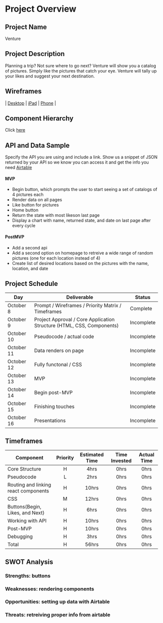 # Project Overview

## Project Name

Venture

## Project Description

Planning a trip? Not sure where to go next? Venture will show you a catalog of pictures. Simply like the pictures that catch your eye. Venture will tally up your likes and suggest your next destination. 

## Wireframes

| [Desktop](https://user-images.githubusercontent.com/69740725/95577622-84d8a380-0a00-11eb-8570-efd4b4475e35.png) |
[iPad](https://user-images.githubusercontent.com/69740725/95577678-9fab1800-0a00-11eb-899e-493e3780647b.png) |
[Phone](https://user-images.githubusercontent.com/69740725/95577680-a3d73580-0a00-11eb-91cc-7cae7cf58fe0.png) |

## Component Hierarchy

Click [here](https://user-images.githubusercontent.com/69740725/95585142-d1c27700-0a0c-11eb-8f2c-acbea12b1652.png)


## API and Data Sample

Specify the API you are using and include a link. Show us a snippet of JSON returned by your API so we know you can access it and get the info you need
[Airtable](https://airtable.com/api?utm_source=google&utm_campaign=airtable_desknar&utm_term=airtable%20api&utm_content=465926015432&utm_extra2=&utm_extra4=g&campaignid=936407691&adgroupid=110555501161&feeditemid=&targetid=kwd-369514580387&loc_physical_ms=9007733&matchtype=e&network=g&device=c&devicemodel=&gclid=CjwKCAjwlID8BRAFEiwAnUoK1SjExStbCkyldQUrXSlEissYly6L4tOlqh6aPD8mQxQ-J14PTuflMhoCIqQQAvD_BwE&creative=465926015432&keyword=airtable%20api&placement=&target=&adposition=&gclid=CjwKCAjwlID8BRAFEiwAnUoK1SjExStbCkyldQUrXSlEissYly6L4tOlqh6aPD8mQxQ-J14PTuflMhoCIqQQAvD_BwE)


#### MVP 

- Begin button, which prompts the user to start seeing a set of catalogs of 4 pictures each
- Render data on all pages
- Like button for pictures
- Home button
- Return the state with most likeson last page
- Display a chart with name, returned state, and date on last page after every cycle

#### PostMVP  

- Add a second api
- Add a second option on homepage to retreive a wide range of random pictures (one for each location instead of 4)
- Create list of desired locations based on the pictures with the name, location, and date

## Project Schedule 

|  Day | Deliverable | Status
|---|---| ---|
|October 8| Prompt / Wireframes / Priority Matrix / Timeframes | Complete
|October 9| Project Approval / Core Application Structure (HTML, CSS, Components)| Incomplete
|October 10| Pseudocode / actual code | Incomplete
|October 11| Data renders on page | Incomplete
|October 12| Fully functonal / CSS  | Incomplete
|October 13| MVP | Incomplete
|October 14| Begin post-MVP| Incomplete
|October 15| Finishing touches | Incomplete
|October 16| Presentations | Incomplete


## Timeframes

| Component | Priority | Estimated Time | Time Invested | Actual Time |
| --- | :---: |  :---: | :---: | :---: |
| Core Structure | H | 4hrs| 0hrs | 0hrs |
| Pseudocode | L | 2hrs| 0hrs | 0hrs |
| Routing and linking react components | H | 10hrs| 0hrs | 0hrs |
| CSS | M | 12hrs| 0hrs | 0hrs |
| Buttons(Begin, Likes, and Next) | H | 6hrs| 0hrs | 0hrs |
| Working with API | H | 10hrs| 0hrs | 0hrs |
| Post-MVP | H | 10hrs| 0hrs | 0hrs |
| Debugging | H | 3hrs| 0hrs | 0hrs |
| Total | H | 56hrs| 0hrs | 0hrs |

## SWOT Analysis

### Strengths: buttons

### Weaknesses: rendering components

### Opportunities: setting up data with Airtable

### Threats: retreiving proper info from airtable
